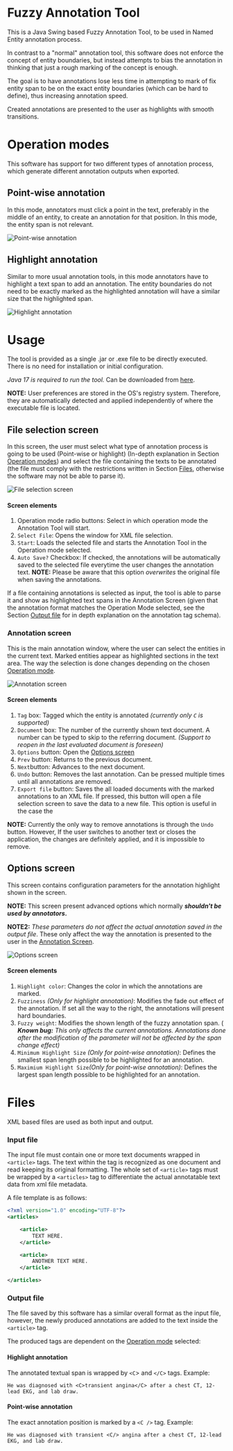 # Fuzzy Annotation Tool

This is a Java Swing based Fuzzy Annotation Tool, to be used in Named Entity annotation process.

In contrast to a "normal" annotation tool, this software does not enforce the concept of entity
boundaries, but instead attempts to bias the annotation in thinking that just a rough marking of the
concept is enough.

The goal is to have annotations lose less time in attempting to mark of fix
entity span to be on the exact entity boundaries (which can be hard to define), thus increasing
annotation speed.

Created annotations are presented to the user as highlights with smooth transitions.

# Operation modes

This software has support for two different types of annotation process, which generate different
annotation outputs when exported.

## Point-wise annotation

In this mode, annotators must click a point in the text, preferably in the middle of an entity, to
create an annotation for that position. In this mode, the entity span is not relevant.

![Point-wise annotation](images/point.gif)

## Highlight annotation

Similar to more usual annotation tools, in this mode annotators have to highlight a text span to add
an annotation. The entity boundaries do not need to be exactly marked as the highlighted annotation
will have a similar size that the highlighted span.

![Highlight annotation](images/highlight.gif)

# Usage

The tool is provided as a single .jar or .exe file to be directly executed. There is no need for
installation or initial configuration.

*Java 17 is required to run the tool.* Can be downloaded from [here](https://www.java.com/download).

**NOTE:** User preferences are stored in the OS's registry system. Therefore, they are automatically
detected and applied independently of where the executable file is located.

## File selection screen

In this screen, the user must select what type of annotation process is going to be used (Point-wise
or highlight) (In-depth explanation in Section [Operation modes](#Operation-modes)) and select the
file containing the texts to be annotated (the file must comply with the restrictions written in
Section [Files](#Files), otherwise the software may not be able to parse it).

![File selection screen](images/1.png)

#### Screen elements

1. Operation mode radio buttons: Select in which operation mode the Annotation Tool will start.
2. `Select File`: Opens the window for XML file selection.
3. `Start`: Loads the selected file and starts the Annotation Tool in the Operation mode selected.
4. `Auto Save?` Checkbox: If checked, the annotations will be automatically saved to the selected
   file everytime the user changes the annotation text.
   **NOTE:** Please be aware that this option *overwrites* the original file when saving the
   annotations.

If a file containing annotations is selected as input, the tool is able to parse it and show as
highlighted text spans in the Annotation Screen (given that the annotation format matches the
Operation Mode selected, see the Section [Output file](#Output-file) for in depth explanation on the
annotation tag schema).

### Annotation screen

This is the main annotation window, where the user can select the entities in the current text.
Marked entities appear as highlighted sections in the text area.
The way the selection is done changes depending on the chosen [Operation mode](#Operation-modes).

![Annotation screen](images/2.png)

#### Screen elements

1. `Tag` box: Tagged which the entity is annotated *(currently only `C` is supported)*
2. `Document` box: The number of the currently shown text document. A number can be typed to skip to
   the referring document. *(Support to reopen in the last evaluated document is foreseen)*
3. `Options` button: Open the [Options screen](#Options-screen)
4. `Prev` button: Returns to the previous document.
5. `Next`button: Advances to the next document.
6. `Undo` button: Removes the last annotation. Can be pressed multiple times until all annotations
   are removed.
7. `Export file` button: Saves the all loaded documents with the marked annotations to an XML file.
   If pressed, this button will open a file selection screen to save the data to a new file. This
   option is useful in the case the

**NOTE:** Currently the only way to remove annotations is through the `Undo` button. However, If the
user switches to another text or closes the application, the changes are definitely applied, and it
is impossible to remove.

## Options screen

This screen contains configuration parameters for the annotation highlight shown in the screen.

**NOTE:** This screen present advanced options which normally ***shouldn't be used by annotators*.**

**NOTE2:** *These parameters do not affect the actual annotation saved in the output file*. These
only affect the way the annotation is presented to the user in
the [Annotation Screen](#Annotation-Screen).

![Options screen](images/3.png)

#### Screen elements

1. `Highlight color`: Changes the color in which the annotations are marked.
2. `Fuzziness` *(Only for highlight annotation)*: Modifies the fade out effect of the annotation. If
   set all the way to the right, the annotations will present hard boundaries.
3. `Fuzzy weight`: Modifies the shown length of the fuzzy annotation span. (
   ***Known bug:** *This only affects the current annotations. Annotations done after the
   modification of the parameter will not be affected by the span change effect)**
4. `Minimum Highlight Size` *(Only for point-wise annotation)*: Defines the smallest span length
   possible to be highlighted for an annotation.
5. `Maximium Highlight Size`*(Only for point-wise annotation)*: Defines the largest span length
   possible to be highlighted for an annotation.

# Files

XML based files are used as both input and output.

### Input file

The input file must contain one or more text documents wrapped in `<article>` tags. The text within
the tag is recognized as one document and read keeping its original formatting.
The whole set of `<article>` tags must be wrapped by a `<articles>` tag to differentiate the actual
annotatable text data from xml file metadata.

A file template is as follows:

```xml
<?xml version="1.0" encoding="UTF-8"?>
<articles>

    <article>
        TEXT HERE.
    </article>

    <article>
        ANOTHER TEXT HERE.
    </article>

</articles>
```

### Output file

The file saved by this software has a similar overall format as the input file, however, the newly
produced annotations are added to the text inside the `<article>` tag.

The produced tags are dependent on the [Operation mode](#Operation-modes) selected:

#### Highlight annotation

The annotated textual span is wrapped by `<C`> and `</C>` tags.
Example:

```
He was diagnosed with <C>transient angina</C> after a chest CT, 12-lead EKG, and lab draw.
```

#### Point-wise annotation

The exact annotation position is marked by a `<C />` tag.
Example:

```
He was diagnosed with transient <C/> angina after a chest CT, 12-lead EKG, and lab draw.
```
